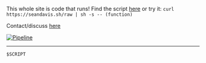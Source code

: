 This whole site is code that runs! Find the script [here](/raw) or try it: `curl https://seandavis.sh/raw | sh -s -- (function)`

Contact/discuss [here](#discuss)

[![Pipeline](https://github.com/laughingbiscuit/seandavis.sh/actions/workflows/pipeline.yml/badge.svg)](https://github.com/laughingbiscuit/seandavis.sh/actions/workflows/pipeline.yml)

---

```
$SCRIPT
```


